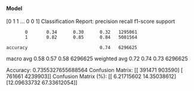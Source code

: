 #### Model
[0 1 1 ... 0 0 1]
Classification Report:
              precision    recall  f1-score   support

           0       0.34      0.30      0.32   1295061
           1       0.82      0.85      0.84   5001564

    accuracy                           0.74   6296625
   macro avg       0.58      0.57      0.58   6296625
weighted avg       0.72      0.74      0.73   6296625

Accuracy: 0.7355327655688564
Confusion Matrix:
[[ 391471  903590]
 [ 761661 4239903]]
Confusion Matrix (%):
[[ 6.21715602 14.35038612]
 [12.09633732 67.33612054]]
